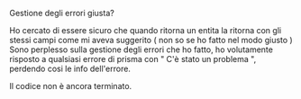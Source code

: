Gestione degli errori giusta?

Ho cercato di essere sicuro che quando ritorna un entita la ritorna con gli stessi campi come mi aveva suggerito ( non so se ho fatto nel modo giusto )
Sono perplesso sulla gestione degli errori che ho fatto, ho volutamente risposto a qualsiasi errore di prisma con " C'è stato un problema ", perdendo cosi le info dell'errore.

Il codice non è ancora terminato.
